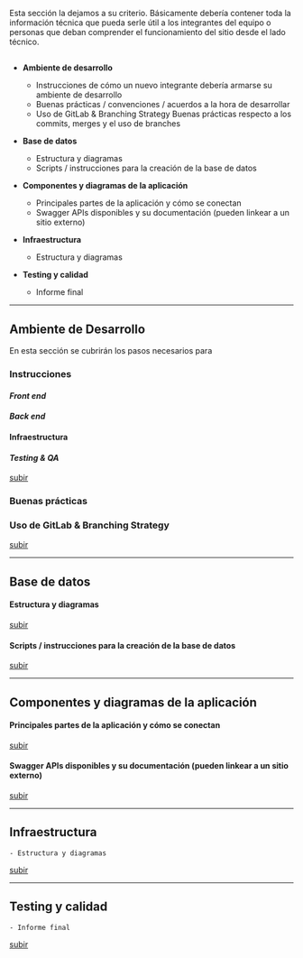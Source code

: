 Esta sección la dejamos a su criterio. Básicamente debería contener toda la información técnica que pueda serle útil a los integrantes del equipo o personas que deban comprender el funcionamiento del sitio desde el lado técnico.
##


- **Ambiente de desarrollo**
    - Instrucciones de cómo un nuevo integrante debería armarse su ambiente de desarrollo
    - Buenas prácticas / convenciones / acuerdos a la hora de desarrollar
    - Uso de GitLab & Branching Strategy Buenas prácticas respecto a los commits, merges y el uso de branches
- **Base de datos**
    - Estructura y diagramas
    - Scripts / instrucciones para la creación de la base de datos

- **Componentes y diagramas de la aplicación**
    - Principales partes de la aplicación y cómo se conectan
    - Swagger APIs disponibles y su documentación (pueden linkear a un sitio externo) 
- **Infraestructura**
    - Estructura y diagramas
- **Testing y calidad**
    - Informe final

----

## **Ambiente de Desarrollo**

En esta sección se cubrirán los pasos necesarios para 

### Instrucciones
#### ***Front end***


#### ***Back end***


#### **Infraestructura**

#### ***Testing & QA***


[subir](#)

### Buenas prácticas

### Uso de GitLab & Branching Strategy

[subir](#)

----

## **Base de datos**

#### Estructura y diagramas

[subir](#)
#### Scripts / instrucciones para la creación de la base de datos


[subir](#)

____
## **Componentes y diagramas de la aplicación**

#### Principales partes de la aplicación y cómo se conectan


[subir](#)
#### Swagger APIs disponibles y su documentación (pueden linkear a un sitio externo) 

[subir](#)
____


## **Infraestructura**
    - Estructura y diagramas

[subir](#)
____

## **Testing y calidad**
    - Informe final




[subir](#)